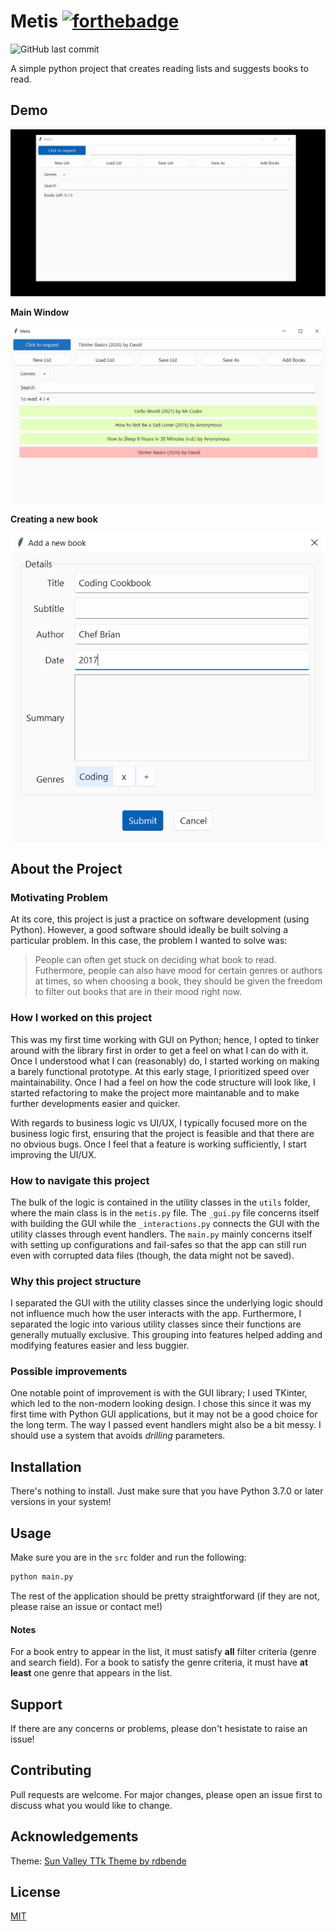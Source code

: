 # Metis [![forthebadge](https://forthebadge.com/images/badges/made-with-python.svg)](https://forthebadge.com)

![GitHub last commit](https://img.shields.io/github/last-commit/smtnhacker/metis?style=flat-square)

A simple python project that creates reading lists and suggests books to read.

## Demo

![Demo Gif](https://github.com/smtnhacker/Metis/blob/master/Screenshots/sample_usage.gif)

**Main Window**

![Metis](https://github.com/smtnhacker/Metis/blob/master/Screenshots/1.PNG) 

**Creating a new book**

![Creating a new book](https://github.com/smtnhacker/Metis/blob/master/Screenshots/2.PNG)

## About the Project

### Motivating Problem

At its core, this project is just a practice on software development (using Python). However, a good software should ideally be built solving a particular problem. In this case, the problem I wanted to solve was:

> People can often get stuck on deciding what book to read. Futhermore, people can also have mood for certain genres or authors at times, so when choosing a book, they should be given the freedom to filter out books that are in their mood right now.

### How I worked on this project

This was my first time working with GUI on Python; hence, I opted to tinker around with the library first in order to get a feel on what I can do with it. Once I understood what I can (reasonably) do, I started working on making a barely functional prototype. At this early stage, I prioritized speed over maintainability. Once I had a feel on how the code structure will look like, I started refactoring to make the project more maintanable and to make further developments easier and quicker. 

With regards to business logic vs UI/UX, I typically focused more on the business logic first, ensuring that the project is feasible and that there are no obvious bugs. Once I feel that a feature is working sufficiently, I start improving the UI/UX.

### How to navigate this project

The bulk of the logic is contained in the utility classes in the `utils` folder, where the main class is in the `metis.py` file. The `_gui.py` file concerns itself with building the GUI while the `_interactions.py` connects the GUI with the utility classes through event handlers. The `main.py` mainly concerns itself with setting up configurations and fail-safes so that the app can still run even with corrupted data files (though, the data might not be saved). 

### Why this project structure

I separated the GUI with the utility classes since the underlying logic should not influence much how the user interacts with the app. Furthermore, I separated the logic into various utility classes since their functions are generally mutually exclusive. This grouping into features helped adding and modifying features easier and less buggier.

### Possible improvements

One notable point of improvement is with the GUI library; I used TKinter, which led to the non-modern looking design. I chose this since it was my first time with Python GUI applications, but it may not be a good choice for the long term. The way I passed event handlers might also be a bit messy. I should use a system that avoids _drilling_ parameters.

## Installation

There's nothing to install. Just make sure that you have Python 3.7.0 or later versions in your system!

## Usage

Make sure you are in the `src` folder and run the following:

```bash
python main.py
```

The rest of the application should be pretty straightforward (if they are not, please raise an issue or contact me!) 

#### Notes

For a book entry to appear in the list, it must satisfy **all** filter criteria (genre and search field). For a book to satisfy the genre criteria, it must have **at least** one genre that appears in the list.

## Support

If there are any concerns or problems, please don't hesistate to raise an issue!

## Contributing
Pull requests are welcome. For major changes, please open an issue first to discuss what you would like to change.

## Acknowledgements

Theme: [Sun Valley TTk Theme by rdbende](https://github.com/rdbende/Sun-Valley-ttk-theme)

## License
[MIT](https://choosealicense.com/licenses/mit/)
